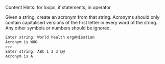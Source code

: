 Content Hints: for loops, if statements, in operator

Given a string, create an acronym from that string. Acronyms should only contain capitalised versions of the first letter in every word of the string. Any other symbols or numbers should be ignored.

```bash
Enter string: World health orgANIsation
Acronym is WHO
>>>
Enter string: ABC 1 2 3 @@
Acronym is A
```
